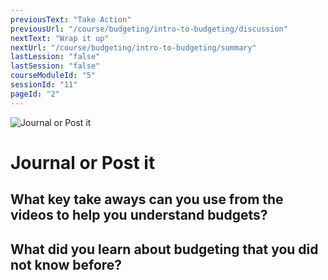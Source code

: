 ```yaml
---
previousText: "Take Action"
previousUrl: "/course/budgeting/intro-to-budgeting/discussion"
nextText: "Wrap it up"
nextUrl: "/course/budgeting/intro-to-budgeting/summary"
lastLession: "false"
lastSession: "false"
courseModuleId: "5"
sessionId: "11"
pageId: "2"
---
```



![Journal or Post it](/assets/img/journal-it.png)
# Journal or Post it

## What key take aways can you use from the videos to help you understand budgets?
<sparkle-feed-post assignment-name="What key take aways can you use from the videos to help you understand budgets?" ></sparkle-feed-post>

## What did you learn about budgeting that you did not know before?
<sparkle-feed-post assignment-name="What did you learn about budgeting that you did not know before?" ></sparkle-feed-post>
